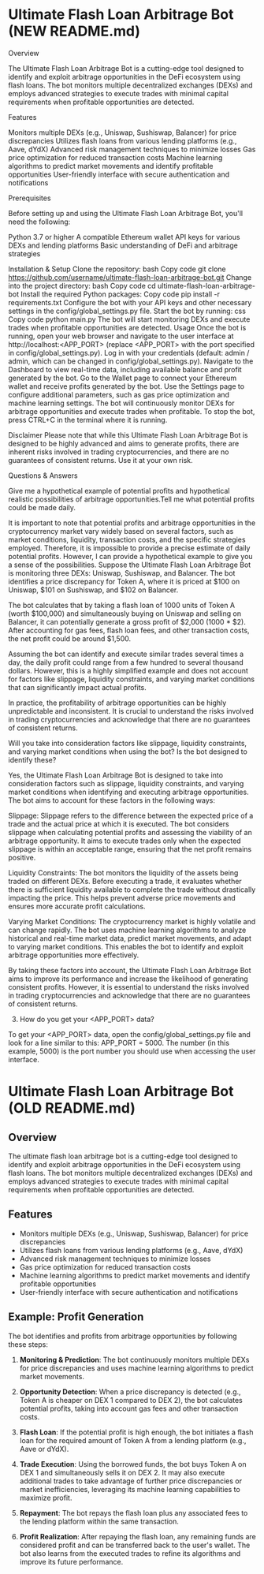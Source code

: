 # Ultimate Flash Loan Arbitrage Bot (NEW README.md)

Overview

The Ultimate Flash Loan Arbitrage Bot is a cutting-edge tool designed to identify and exploit arbitrage opportunities in the DeFi ecosystem using flash loans. The bot monitors multiple decentralized exchanges (DEXs) and employs advanced strategies to execute trades with minimal capital requirements when profitable opportunities are detected.


Features

Monitors multiple DEXs (e.g., Uniswap, Sushiswap, Balancer) for price discrepancies
Utilizes flash loans from various lending platforms (e.g., Aave, dYdX)
Advanced risk management techniques to minimize losses
Gas price optimization for reduced transaction costs
Machine learning algorithms to predict market movements and identify profitable opportunities
User-friendly interface with secure authentication and notifications


Prerequisites

Before setting up and using the Ultimate Flash Loan Arbitrage Bot, you'll need the following:

Python 3.7 or higher
A compatible Ethereum wallet
API keys for various DEXs and lending platforms
Basic understanding of DeFi and arbitrage strategies

Installation & Setup
Clone the repository:
bash
Copy code
git clone https://github.com/username/ultimate-flash-loan-arbitrage-bot.git
Change into the project directory:
bash
Copy code
cd ultimate-flash-loan-arbitrage-bot
Install the required Python packages:
Copy code
pip install -r requirements.txt
Configure the bot with your API keys and other necessary settings in the config/global_settings.py file.
Start the bot by running:
css
Copy code
python main.py
 The bot will start monitoring DEXs and execute trades when profitable opportunities are detected.
Usage
Once the bot is running, open your web browser and navigate to the user interface at http://localhost:<APP_PORT> (replace <APP_PORT> with the port specified in config/global_settings.py).
Log in with your credentials (default: admin / admin, which can be changed in config/global_settings.py).
Navigate to the Dashboard to view real-time data, including available balance and profit generated by the bot.
Go to the Wallet page to connect your Ethereum wallet and receive profits generated by the bot.
Use the Settings page to configure additional parameters, such as gas price optimization and machine learning settings.
The bot will continuously monitor DEXs for arbitrage opportunities and execute trades when profitable. To stop the bot, press CTRL+C in the terminal where it is running.


Disclaimer
Please note that while this Ultimate Flash Loan Arbitrage Bot is designed to be highly advanced and aims to generate profits, there are inherent risks involved in trading cryptocurrencies, and there are no guarantees of consistent returns. Use it at your own risk.


Questions & Answers

Give me a hypothetical example of potential profits and hypothetical realistic possibilities of arbitrage opportunities.Tell me what potential profits could be made daily.

It is important to note that potential profits and arbitrage opportunities in the cryptocurrency market vary widely based on several factors, such as market conditions, liquidity, transaction costs, and the specific strategies employed. Therefore, it is impossible to provide a precise estimate of daily potential profits. However, I can provide a hypothetical example to give you a sense of the possibilities.
Suppose the Ultimate Flash Loan Arbitrage Bot is monitoring three DEXs: Uniswap, Sushiswap, and Balancer. The bot identifies a price discrepancy for Token A, where it is priced at $100 on Uniswap, $101 on Sushiswap, and $102 on Balancer.

The bot calculates that by taking a flash loan of 1000 units of Token A (worth $100,000) and simultaneously buying on Uniswap and selling on Balancer, it can potentially generate a gross profit of $2,000 (1000 * $2). After accounting for gas fees, flash loan fees, and other transaction costs, the net profit could be around $1,500.

Assuming the bot can identify and execute similar trades several times a day, the daily profit could range from a few hundred to several thousand dollars. However, this is a highly simplified example and does not account for factors like slippage, liquidity constraints, and varying market conditions that can significantly impact actual profits.

In practice, the profitability of arbitrage opportunities can be highly unpredictable and inconsistent. It is crucial to understand the risks involved in trading cryptocurrencies and acknowledge that there are no guarantees of consistent returns.


Will you take into consideration factors like slippage, liquidity constraints, and varying market conditions when using the bot? Is the bot designed to identify these?

Yes, the Ultimate Flash Loan Arbitrage Bot is designed to take into consideration factors such as slippage, liquidity constraints, and varying market conditions when identifying and executing arbitrage opportunities. The bot aims to account for these factors in the following ways:

Slippage: Slippage refers to the difference between the expected price of a trade and the actual price at which it is executed. The bot considers slippage when calculating potential profits and assessing the viability of an arbitrage opportunity. It aims to execute trades only when the expected slippage is within an acceptable range, ensuring that the net profit remains positive.

Liquidity Constraints: The bot monitors the liquidity of the assets being traded on different DEXs. Before executing a trade, it evaluates whether there is sufficient liquidity available to complete the trade without drastically impacting the price. This helps prevent adverse price movements and ensures more accurate profit calculations.

Varying Market Conditions: The cryptocurrency market is highly volatile and can change rapidly. The bot uses machine learning algorithms to analyze historical and real-time market data, predict market movements, and adapt to varying market conditions. This enables the bot to identify and exploit arbitrage opportunities more effectively.

By taking these factors into account, the Ultimate Flash Loan Arbitrage Bot aims to improve its performance and increase the likelihood of generating consistent profits. However, it is essential to understand the risks involved in trading cryptocurrencies and acknowledge that there are no guarantees of consistent returns.


3. How do you get your <APP_PORT> data? 

To get your <APP_PORT> data, open the config/global_settings.py file and look for a line similar to this: APP_PORT = 5000. The number (in this example, 5000) is the port number you should use when accessing the user interface.






# Ultimate Flash Loan Arbitrage Bot (OLD README.md)

## Overview

The ultimate flash loan arbitrage bot is a cutting-edge tool designed to identify and exploit arbitrage opportunities in the DeFi ecosystem using flash loans. The bot monitors multiple decentralized exchanges (DEXs) and employs advanced strategies to execute trades with minimal capital requirements when profitable opportunities are detected.

## Features

- Monitors multiple DEXs (e.g., Uniswap, Sushiswap, Balancer) for price discrepancies
- Utilizes flash loans from various lending platforms (e.g., Aave, dYdX)
- Advanced risk management techniques to minimize losses
- Gas price optimization for reduced transaction costs
- Machine learning algorithms to predict market movements and identify profitable opportunities
- User-friendly interface with secure authentication and notifications

## Example: Profit Generation

The bot identifies and profits from arbitrage opportunities by following these steps:

1. **Monitoring & Prediction**: The bot continuously monitors multiple DEXs for price discrepancies and uses machine learning algorithms to predict market movements.

2. **Opportunity Detection**: When a price discrepancy is detected (e.g., Token A is cheaper on DEX 1 compared to DEX 2), the bot calculates potential profits, taking into account gas fees and other transaction costs.

3. **Flash Loan**: If the potential profit is high enough, the bot initiates a flash loan for the required amount of Token A from a lending platform (e.g., Aave or dYdX).

4. **Trade Execution**: Using the borrowed funds, the bot buys Token A on DEX 1 and simultaneously sells it on DEX 2. It may also execute additional trades to take advantage of further price discrepancies or market inefficiencies, leveraging its machine learning capabilities to maximize profit.

5. **Repayment**: The bot repays the flash loan plus any associated fees to the lending platform within the same transaction.

6. **Profit Realization**: After repaying the flash loan, any remaining funds are considered profit and can be transferred back to the user's wallet. The bot also learns from the executed trades to refine its algorithms and improve its future performance.

